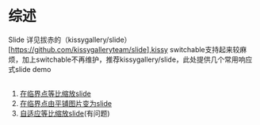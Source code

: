 # 综述
Slide 详见拔赤的（kissygallery/slide）[https://github.com/kissygalleryteam/slide],kissy switchable支持起来较麻烦，加上switchable不再维护，推荐kissygallery/slide，此处提供几个常用响应式slide demo   

## 
1. [在临界点等比缩放slide](./demo/slide/slide-chgwidthheight.html)
2. [在临界点由平铺图片变为slide](./demo/slide/slide-smalltoslide.html)
3. [自适应等比缩放slide](./demo/slide/slide-percent.html)(有问题)
